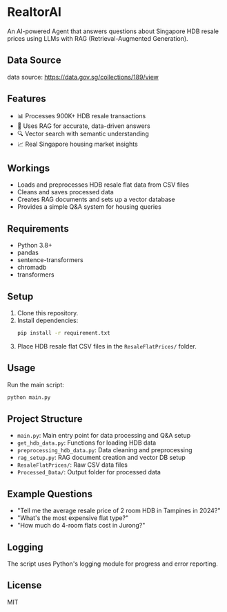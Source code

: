 # RealtorAI
An AI-powered Agent that answers questions about Singapore HDB resale prices using LLMs with RAG (Retrieval-Augmented Generation).

## Data Source
data source: https://data.gov.sg/collections/189/view

## Features
- 📊 Processes 900K+ HDB resale transactions
- 🤖 Uses RAG for accurate, data-driven answers  
- 🔍 Vector search with semantic understanding
- 📈 Real Singapore housing market insights

## Workings
- Loads and preprocesses HDB resale flat data from CSV files
- Cleans and saves processed data
- Creates RAG documents and sets up a vector database
- Provides a simple Q&A system for housing queries

## Requirements
- Python 3.8+
- pandas
- sentence-transformers
- chromadb
- transformers

## Setup
1. Clone this repository.
2. Install dependencies:
   ```bash
   pip install -r requirement.txt
   ```
3. Place HDB resale flat CSV files in the `ResaleFlatPrices/` folder.

## Usage
Run the main script:
```bash
python main.py
```

## Project Structure
- `main.py`: Main entry point for data processing and Q&A setup
- `get_hdb_data.py`: Functions for loading HDB data
- `preprocessing_hdb_data.py`: Data cleaning and preprocessing
- `rag_setup.py`: RAG document creation and vector DB setup
- `ResaleFlatPrices/`: Raw CSV data files
- `Processed_Data/`: Output folder for processed data

## Example Questions
- "Tell me the average resale price of 2 room HDB in Tampines in 2024?"
- "What's the most expensive flat type?"
- "How much do 4-room flats cost in Jurong?"

## Logging
The script uses Python's logging module for progress and error reporting.

## License
MIT
